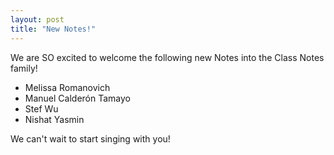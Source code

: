 ```yaml
---
layout: post
title: "New Notes!"
---
```


We are SO excited to welcome the following new Notes into the Class Notes
family!

- Melissa Romanovich
- Manuel Calderón Tamayo
- Stef Wu
- Nishat Yasmin

We can't wait to start singing with you!
